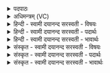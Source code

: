 <details><summary>पदपाठः</summary>

वाजा॑य। स्वाहा॑। प्र॒स॒वायेति॑ प्रऽस॒वाय॑। स्वाहा॑। अ॒पि॒जाय॑। स्वाहा॑। क्रत॑वे। स्वाहा॑। वस॑वे। स्वाहा॑। अ॒ह॒र्पत॑ये। स्वाहा॑। अह्ने॑। मु॒ग्धाय॑ स्वाहा॑। मु॒ग्धाय॑। वै॒न॒ꣳशि॒नाय॑। स्वाहा॑। वि॒न॒ꣳशिन॒ इति॑ विन॒ꣳशिने॑। आ॒न्त्या॒य॒नाय॑। स्वाहा॑। आन्त्या॑य। भौ॒व॒नाय॑। स्वाहा॑। भुव॑नस्य। पत॑ये। स्वाहा॑। अधि॑पतय॒ इत्यधि॑ऽपतये। स्वाहा॑। प्र॒जाप॑तय॒ इति॑ प्र॒जाऽप॑तये। स्वाहा॑। इ॒यम्। ते॒। राट्। मि॒त्राय॑। य॒न्ता। अ॒सि॒। यम॑नः। ऊ॒र्जे। त्वा॒। वृष्ट्यै॑। त्वा॒। प्र॒जाना॒मिति॑ प्र॒ऽजाना॑म्। त्वा॒। आधि॑पत्या॒येत्याधि॑ऽपत्याय। २८।
</details>

<details><summary>अधिमन्त्रम् (VC)</summary>

- सङ्ग्रामादिविदात्मा देवता
- देवा ऋषयः
- भुरिगाकृतिः, आर्ची बृहती
- पञ्चमः, मध्यमः
</details>

<details><summary>हिन्दी - स्वामी दयानन्द सरस्वती  - विषयः</summary>

अब कैसी वाणी का स्वीकार करना चाहिये, यह विषय अगले मन्त्र में कहा है ॥
</details>

<details><summary>हिन्दी - स्वामी दयानन्द सरस्वती  - पदार्थः</summary>

पदार्थान्वयभाषाः -  जिस विद्वान् में (वाजाय) सङ्ग्राम के लिये (स्वाहा) सत्यक्रिया (प्रसवाय) ऐश्वर्य वा सन्तानोत्पत्ति के अर्थ (स्वाहा) पुरुषार्थ बलयुक्त सत्य वाणी (अपिजाय) ग्रहण करने के अर्थ (स्वाहा) उत्तम क्रिया (क्रतवे) विज्ञान के लिये (स्वाहा) योगाभ्यासादि क्रिया (वसवे) निवास के लिये (स्वाहा) धनप्राप्ति कराने हारी क्रिया (अहर्पतये) दिनों के पालन करने के लिये (स्वाहा) कालविज्ञान को देने हारी क्रिया (अह्ने) दिन के लिये वा (मुग्धाय) मूढ़जन के लिये (स्वाहा) वैराग्ययुक्त क्रिया (मुग्धाय) मोह को प्राप्त हुए के लिये (वैनंशिनाय) विनाशी अर्थात् विनष्ट होनेहारे को जो बोध उसके लिये (स्वाहा) सत्य हितोपदेश करनेवाली वाणी (विनंशिने) विनाश होनेवाले स्वभाव के अर्थ वा (आन्त्यायनाय) अन्त में घर जिसका हो उसके लिये (स्वाहा) सत्य वाणी (आन्त्याय) नीच वर्ण में उत्पन्न हुए (भौवनाय) भुवन सम्बन्धी के लिये (स्वाहा) उत्तम उपदेश (भुवनस्य) जिस संसार में सब प्राणीमात्र होते हैं, उसके (पतये) स्वामी के अर्थ (स्वाहा) उत्तम वाणी (अधिपतये) पालनेवालों के अधिष्ठाता के अर्थ (स्वाहा) राजव्यवहार को जनाने हारी क्रिया तथा (प्रजापतये) प्रजा के पालन करनेवाले के अर्थ (स्वाहा) राजधर्म प्रकाश करनेहारी नीति स्वीकार की जाती है तथा जिस (ते) आप को (इयम्) यह (राट्) विशेष प्रकाशमान नीति है और जो (यमनः) अच्छे गुणों के ग्रहणकर्त्ता आप (मित्राय) मित्र के लिये (यन्ता) उचित सत्कार करनेहारे (असि) हैं, उन (त्वा) आप को (ऊर्जे) पराक्रम के लिये (त्वा) आपको (वृष्ट्यै) वर्षा के लिये और (त्वा) आपको (प्रजानाम्) पालन के योग्य प्रजाओं के (आधिपत्याय) अधिपति होने के लिये हम स्वीकार करते हैं ॥२८ ॥
</details>

<details><summary>हिन्दी - स्वामी दयानन्द सरस्वती  - भावार्थः</summary>

भावार्थभाषाः -  जो मनुष्य धर्मयुक्त वाणी और क्रिया से सहित वर्त्तमान रहते हैं, वे सुखों को प्राप्त होते हैं और जो जितेन्द्रिय होते हैं, वे राज्य के पालन में समर्थ होते हैं ॥२८ ॥
</details>

<details><summary>संस्कृत - स्वामी दयानन्द सरस्वती  - विषयः</summary>

अथ कीदृशी वाक् स्वीकार्य्येत्याह ॥
</details>

<details><summary>संस्कृत - स्वामी दयानन्द सरस्वती  - पदार्थः</summary>

पदार्थान्वयभाषाः -  येन विदुषा वाजाय स्वाहा प्रसवाय स्वाहाऽपिजाय स्वाहा क्रतवे स्वाहा वसवे स्वाहाऽहर्पतये स्वाहाऽह्ने मुग्धाय स्वाहा मुग्धाय वैनंशिनाय स्वाहा विनंशिन आन्त्यायनाय स्वाहाऽऽन्त्याय भौवनाय स्वाहा भुवनस्य पतये स्वाहाऽधिपतये स्वाहा प्रजापतये स्वाहा स्वीक्रियते यस्य ते तवेयं राडस्ति यो यमनस्त्वं मित्राय यन्तासि तं त्वा त्वामूर्जे त्वा वृष्ट्यै त्वा प्रजानामाधिपत्याय च वयं स्वीकुर्वीमहि ॥२८ ॥
</details>

<details><summary>संस्कृत - स्वामी दयानन्द सरस्वती  - भावार्थः</summary>

भावार्थभाषाः -  ये मनुष्या धर्म्यवाक् क्रियाभ्यां सह प्रवर्त्तन्ते, ते सुखानि लभन्ते, ये जितेन्द्रियास्ते राज्यं रक्षितुं शक्नुवन्ति ॥२८ ॥
</details>
